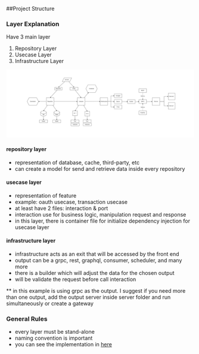 ##Project Structure

### Layer Explanation 

Have 3 main layer
1. Repository Layer
2. Usecase Layer
3. Infrastructure Layer

![Project Structure Flow](project_structure_diagram.png)

#### repository layer

- representation of database, cache, third-party, etc
- can create a model for send and retrieve data inside every repository

#### usecase layer

- representation of feature
- example: oauth usecase, transaction usecase
- at least have 2 files: interaction & port
- interaction use for business logic, manipulation request and response
- in this layer, there is container file for initialize dependency injection for usecase layer

#### infrastructure layer

- infrastructure acts as an exit that will be accessed by the front end
- output can be a grpc, rest, graphql, consumer, scheduler, and many more
- there is a builder which will adjust the data for the chosen output
- will be validate the request before call interaction

** in this example is using grpc as the output. I suggest if you need more than one output, add the output server inside server folder and run simultaneously or create a gateway

### General Rules

- every layer must be stand-alone 
- naming convention is important
- you can see the implementation in [here](https://github.com/evenyosua18/oauth)